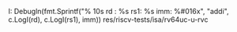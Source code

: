 I: Debugln(fmt.Sprintf("% 10s rd : %s rs1: %s imm: %#016x", "addi", c.LogI(rd), c.LogI(rs1), imm))
res/riscv-tests/isa/rv64uc-u-rvc
